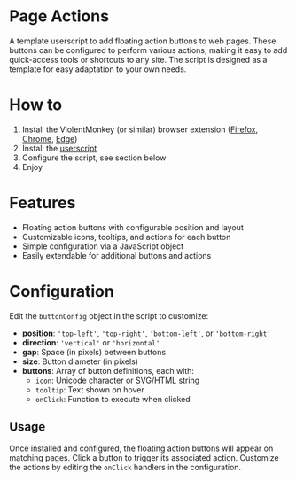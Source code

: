 # Page Actions
A template userscript to add floating action buttons to web pages. These buttons can be configured to perform various actions, making it easy to add quick-access tools or shortcuts to any site. The script is designed as a template for easy adaptation to your own needs.

# How to
1. Install the ViolentMonkey (or similar) browser extension ([Firefox](https://addons.mozilla.org/en-US/firefox/addon/violentmonkey/), [Chrome](https://chromewebstore.google.com/detail/violentmonkey/jinjaccalgkegednnccohejagnlnfdag), [Edge](https://microsoftedge.microsoft.com/addons/detail/violentmonkey/eeagobfjdenkkddmbclomhiblgggliao))
2. Install the [userscript](https://github.com/BillyCool/UserScripts/raw/master/%5BTemplate%5D%20Page-Actions/page-actions.user.js)
3. Configure the script, see section below
4. Enjoy

# Features
- Floating action buttons with configurable position and layout
- Customizable icons, tooltips, and actions for each button
- Simple configuration via a JavaScript object
- Easily extendable for additional buttons and actions

# Configuration
Edit the `buttonConfig` object in the script to customize:

- **position**: `'top-left'`, `'top-right'`, `'bottom-left'`, or `'bottom-right'`
- **direction**: `'vertical'` or `'horizontal'`
- **gap**: Space (in pixels) between buttons
- **size**: Button diameter (in pixels)
- **buttons**: Array of button definitions, each with:
  - `icon`: Unicode character or SVG/HTML string
  - `tooltip`: Text shown on hover
  - `onClick`: Function to execute when clicked

## Usage
Once installed and configured, the floating action buttons will appear on matching pages. Click a button to trigger its associated action. Customize the actions by editing the `onClick` handlers in the configuration.